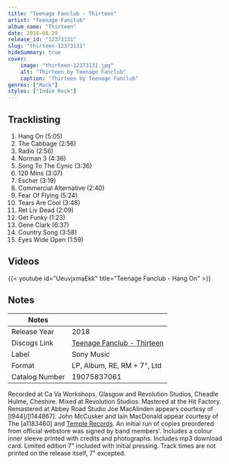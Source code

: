 ```yaml
---
title: "Teenage Fanclub - Thirteen"
artist: "Teenage Fanclub"
album_name: "Thirteen"
date: 2018-08-29
release_id: "12373131"
slug: "thirteen-12373131"
hideSummary: true
cover:
    image: "thirteen-12373131.jpg"
    alt: "Thirteen by Teenage Fanclub"
    caption: "Thirteen by Teenage Fanclub"
genres: ["Rock"]
styles: ["Indie Rock"]
---
```


## Tracklisting
1. Hang On (5:05)
2. The Cabbage (2:56)
3. Radio (2:56)
4. Norman 3 (4:36)
5. Song To The Cynic (3:36)
6. 120 Mins (3:07)
7. Escher (3:19)
8. Commercial Alternative (2:40)
9. Fear Of Flying (5:24)
10. Tears Are Cool (3:48)
11. Ret Liv Dead (2:09)
12. Get Funky (1:23)
13. Gene Clark (6:37)
14. Country Song (3:58)
15. Eyes Wide Open (1:59)

## Videos
{{< youtube id="UeuvjxmaEkk" title="Teenage Fanclub - Hang On" >}}


## Notes

| Notes          |             |
| ---------------| ----------- |
| Release Year   | 2018 |
| Discogs Link   | [Teenage Fanclub - Thirteen](https://www.discogs.com/release/12373131-Teenage-Fanclub-Thirteen) |
| Label          | Sony Music |
| Format         | LP, Album, RE, RM + 7\", Ltd |
| Catalog Number | 19075837061 |

Recorded at Ca Va Workshops, Glasgow and Revolution Studios, Cheadle Hulme, Cheshire. Mixed at Revolution Studios. Mastered at the Hit Factory. Remastered at Abbey Road Studio Joe MacAlinden appears courtesy of [l944]/[l144867]. John McCusker and Iain MacDonald appear courtesy of The [a1183460] and [Temple Records](https://www.discogs.com/label/120387-Temple-Records-2). An initial run of copies preordered from official webstore was signed by band members'.  Includes a colour inner sleeve printed with credits and photographs. Includes mp3 download card. Limited edition 7" included with initial pressing. Track times are not printed on the release itself, 7" excepted.

